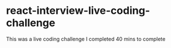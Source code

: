 # react-interview-live-coding-challenge
This was a live coding challenge I completed
40 mins to complete
